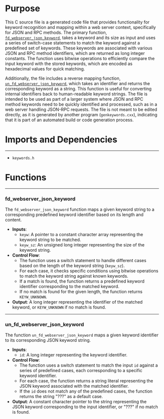 # Purpose
This C source file is a generated code file that provides functionality for keyword recognition and mapping within a web server context, specifically for JSON and RPC methods. The primary function, [`fd_webserver_json_keyword`](#fd_webserver_json_keyword), takes a keyword and its size as input and uses a series of switch-case statements to match the keyword against a predefined set of keywords. These keywords are associated with various JSON and RPC method identifiers, which are returned as long integer constants. The function uses bitwise operations to efficiently compare the input keyword with the stored keywords, which are encoded as hexadecimal values for quick matching.

Additionally, the file includes a reverse mapping function, [`un_fd_webserver_json_keyword`](#un_fd_webserver_json_keyword), which takes an identifier and returns the corresponding keyword as a string. This function is useful for converting internal identifiers back to human-readable keyword strings. The file is intended to be used as part of a larger system where JSON and RPC method keywords need to be quickly identified and processed, such as in a web server handling JSON-RPC requests. The file is not meant to be edited directly, as it is generated by another program (`genkeywords.cxx`), indicating that it is part of an automated build or code generation process.
# Imports and Dependencies

---
- `keywords.h`


# Functions

---
### fd\_webserver\_json\_keyword<!-- {{#callable:fd_webserver_json_keyword}} -->
The `fd_webserver_json_keyword` function maps a given keyword string to a corresponding predefined keyword identifier based on its length and content.
- **Inputs**:
    - `keyw`: A pointer to a constant character array representing the keyword string to be matched.
    - `keyw_sz`: An unsigned long integer representing the size of the keyword string.
- **Control Flow**:
    - The function uses a switch statement to handle different cases based on the length of the keyword string (`keyw_sz`).
    - For each case, it checks specific conditions using bitwise operations to match the keyword string against known keywords.
    - If a match is found, the function returns a predefined keyword identifier corresponding to the matched keyword.
    - If no match is found for the given length, the function returns `KEYW_UNKNOWN`.
- **Output**: A long integer representing the identifier of the matched keyword, or `KEYW_UNKNOWN` if no match is found.


---
### un\_fd\_webserver\_json\_keyword<!-- {{#callable:un_fd_webserver_json_keyword}} -->
The function `un_fd_webserver_json_keyword` maps a given keyword identifier to its corresponding JSON keyword string.
- **Inputs**:
    - `id`: A long integer representing the keyword identifier.
- **Control Flow**:
    - The function uses a switch statement to match the input `id` against a series of predefined cases, each corresponding to a specific keyword identifier.
    - For each case, the function returns a string literal representing the JSON keyword associated with the matched identifier.
    - If the `id` does not match any of the predefined cases, the function returns the string "???" as a default case.
- **Output**: A constant character pointer to the string representing the JSON keyword corresponding to the input identifier, or "???" if no match is found.


